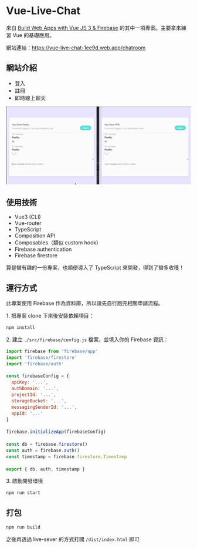 # Vue-Live-Chat

來自 [Build Web Apps with Vue JS 3 & Firebase](https://www.udemy.com/course/build-web-apps-with-vuejs-firebase/) 的其中一項專案。主要拿來練習 Vue 的基礎應用。

網站連結：https://vue-live-chat-1ee9d.web.app/chatroom

## 網站介紹

- 登入
- 註冊
- 即時線上聊天

![demo](demo.gif)

## 使用技術

- Vue3 (CLI)
- Vue-router
- TypeScript
- Composition API
- Composables（類似 custom hook）
- Firebase authentication
- Firebase firestore

算是蠻有趣的一份專案，也順便導入了 TypeScript 來開發，得到了蠻多收穫！

## 運行方式

此專案使用 Firebase 作為資料庫，所以請先自行跑完相關申請流程。

1\. 把專案 clone 下來後安裝依賴項目：

```bash
npm install
```

2\. 建立 `./src/firebase/config.js` 檔案，並填入你的 Firebase 資訊：

```js
import firebase from 'firebase/app'
import 'firebase/firestore'
import 'firebase/auth'

const firebaseConfig = {
  apiKey: '...',
  authDomain: '...',
  projectId: '...',
  storageBucket: '...',
  messagingSenderId: '...',
  appId: '...'
}

firebase.initializeApp(firebaseConfig)

const db = firebase.firestore()
const auth = firebase.auth()
const timestamp = firebase.firestore.Timestamp

export { db, auth, timestamp }
```

3\. 啟動開發環境

```bash
npm run start
```

## 打包

```bash
npm run build
```

之後再透過 live-sever 的方式打開 `/dist/index.html` 即可
